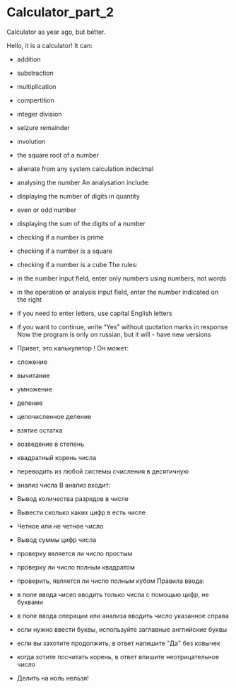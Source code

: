 # Calculator_part_2
Calculator as year ago, but better.

Hello, it is a calculator! It can:

- addition
- substraction
- multiplication
- compertition
- integer division
- seizure remainder
- involution
- the square root of a number
- alienate from any system calculation indecimal
- analysing the number An analysation include:
- displaying the number of digits in quantity
- even or odd number
- displaying the sum of the digits of a number
- checking if a number is prime
- checking if a number is a square
- checking if a number is a cube
The rules:
- in the number input field, enter only numbers using numbers, not words
- in the operation or analysis input field, enter the number indicated on the right
- if you need to enter letters, use capital English letters
- if you want to continue, write “Yes” without quotation marks in response Now the program is only on russian, but it will - have new versions
- Привет, это калькулятор ! Он может:

- сложение
- вычитание
- умножение
- деление
- целочисленное деление
- взятие остатка
- возведение в степень
- квадратный корень числа
- переводить из любой системы счисления в десятичную
- анализ числа В анализ входит:
- Вывод количества разрядов в числе
- Вывести сколько каких цифр в есть числе
- Четное или не четное число
- Вывод суммы цифр числа
- проверку является ли число простым
- проверку ли число полным квадратом
- проверить, является ли число полным кубом
Правила ввода:
- в поле ввода чисел вводить только числа с помощью цифр, не буквами
- в поле ввода операции или анализа вводить число указанное справа
- если нужно ввести буквы, используйте заглавные английские буквы
- если вы захотите продолжить, в ответ напишите "Да" без ковычек
- когда хотите посчитать корень, в ответ впишите неотрицательное число
- Делить на ноль нельзя!
